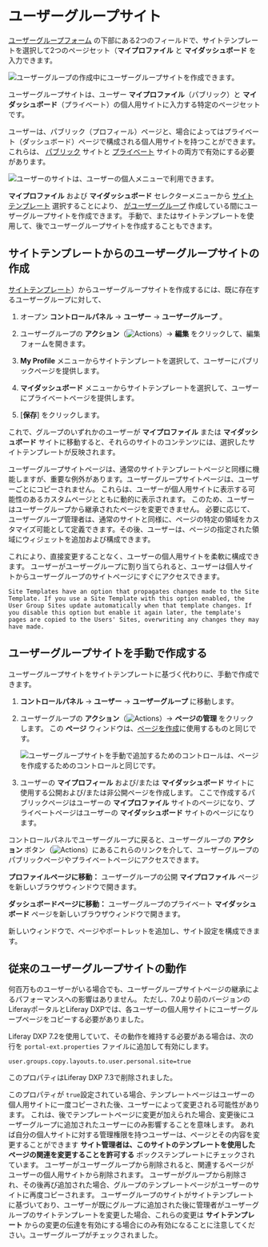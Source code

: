 # ユーザーグループサイト

<!-- The main struggle I have with this article is I have no idea what the value proposition is for this functionality - what is the problem or use case this solves for? -->

[ユーザーグループフォーム](./creating-and-managing-user-groups.md) の下部にある2つのフィールドで、サイトテンプレートを選択して2つのページセット（**マイプロファイル** と **マイダッシュボード** を入力できます。

![ユーザーグループの作成中にユーザーグループサイトを作成できます。](./user-group-sites/images/01.png)

ユーザーグループサイトは、ユーザー **マイプロファイル**（パブリック）と **マイダッシュボード**（プライベート）の個人用サイトに入力する特定のページセットです。

ユーザーは、パブリック（プロフィール）ページと、場合によってはプライベート（ダッシュボード）ページで構成される個人用サイトを持つことができます。 これらは、 [パブリック](https://docs.liferay.com/portal/7.3-latest/propertiesdoc/portal.properties.html#Default%20User%20Public%20Layouts) サイトと [プライベート](https://docs.liferay.com/portal/7.3-latest/propertiesdoc/portal.properties.html#Default%20User%20Private%20Layouts) サイトの両方で有効にする必要があります。

<!-- The first part of this paragraph feels redundant to information presented a couple paragraphs prior.
A **User Group Site** isn't really a Site: it's a set of pages that gets added to either the public (profile) or private (dashboard) Sites of Users. A mixed approach can also be used, where both private and public pages are added for the User Group Site. If Users belong to multiple User Groups, all the pages from those User Group Sites are made part of their personal Sites.
-->

![ユーザーのサイトは、ユーザーの個人メニューで利用できます。](./user-group-sites/images/02.png)

**マイプロファイル** および **マイダッシュボード** セレクターメニューから [サイトテンプレート](../../site-building/building-sites/building-sites-with-site-templates.md) 選択することにより、 [がユーザーグループ](./creating-and-managing-user-groups.md) 作成している間にユーザーグループサイトを作成できます。 手動で、またはサイトテンプレートを使用して、後でユーザーグループサイトを作成することもできます。

<a name="creating-user-group-sites-from-site-templates" />

## サイトテンプレートからのユーザーグループサイトの作成

[サイトテンプレート](../../site-building/building-sites/building-sites-with-site-templates.md)）からユーザーグループサイトを作成するには、既に存在するユーザーグループに対して、

1.  オープン **コントロールパネル** → **ユーザー** → **ユーザーグループ** 。

2.  ユーザーグループの **アクション**（![Actions](../../images/icon-actions.png)）→ **編集** をクリックして、編集フォームを開きます。

3. **My Profile** メニューからサイトテンプレートを選択して、ユーザーにパブリックページを提供します。

4. **マイダッシュボード** メニューからサイトテンプレートを選択して、ユーザーにプライベートページを提供します。

5. [**保存**] をクリックします。

これで、グループのいずれかのユーザーが **マイプロファイル** または **マイダッシュボード** サイトに移動すると、それらのサイトのコンテンツには、選択したサイトテンプレートが反映されます。

ユーザーグループサイトページは、通常のサイトテンプレートページと同様に機能しますが、重要な例外があります。ユーザーグループサイトページは、ユーザーごとにコピーされません。 これらは、ユーザーが個人用サイトに表示する可能性のあるカスタムページとともに動的に表示されます。 このため、ユーザーはユーザーグループから継承されたページを変更できません。 必要に応じて、ユーザーグループ管理者は、通常のサイトと同様に、ページの特定の領域をカスタマイズ可能として定義できます。その後、ユーザーは、ページの指定された領域にウィジェットを追加および構成できます。

これにより、直接変更することなく、ユーザーの個人用サイトを柔軟に構成できます。 ユーザーがユーザーグループに割り当てられると、ユーザーは個人サイトからユーザーグループのサイトページにすぐにアクセスできます。

```{note}
Site Templates have an option that propagates changes made to the Site Template. If you use a Site Template with this option enabled, the User Group Sites update automatically when that template changes. If you disable this option but enable it again later, the template's pages are copied to the Users' Sites, overwriting any changes they may have made.
```

<a name="creating-user-group-sites-manually" />

## ユーザーグループサイトを手動で作成する

ユーザーグループサイトをサイトテンプレートに基づく代わりに、手動で作成できます。

1. **コントロールパネル** → **ユーザー** → **ユーザーグループ** に移動します。

2.  ユーザーグループの **アクション**（![Actions](../../images/icon-actions.png)）→ **ページの管理** をクリックします。 この **ページ** ウィンドウは、[ページを作成](../../site-building/creating-pages/understanding-pages/understanding-pages.md)に使用するものと同じです。

    ![ユーザーグループサイトを手動で追加するためのコントロールは、ページを作成するためのコントロールと同じです。](./user-group-sites/images/03.png)

3.  ユーザーの **マイプロフィール** および/または **マイダッシュボード** サイトに使用する公開および/または非公開ページを作成します。 ここで作成するパブリックページはユーザーの **マイプロファイル** サイトのページになり、プライベートページはユーザーの **マイダッシュボード** サイトのページになります。

コントロールパネルでユーザーグループに戻ると、ユーザーグループの **アクション** ボタン（![Actions](../../images/icon-actions.png)）にあるこれらのリンクを介して、ユーザーグループのパブリックページやプライベートページにアクセスできます。

**プロファイルページに移動：** ユーザーグループの公開 **マイプロファイル** ページを新しいブラウザウィンドウで開きます。

**ダッシュボードページに移動：** ユーザーグループのプライベート **マイダッシュボード** ページを新しいブラウザウィンドウで開きます。

新しいウィンドウで、ページやポートレットを追加し、サイト設定を構成できます。

<a name="legacy-user-group-sites-behavior" />

## 従来のユーザーグループサイトの動作

何百万ものユーザーがいる場合でも、ユーザーグループサイトページの継承によるパフォーマンスへの影響はありません。 ただし、7.0より前のバージョンのLiferayポータルとLiferay DXPでは、各ユーザーの個人用サイトにユーザーグループページをコピーする必要がありました。

Liferay DXP 7.2を使用していて、その動作を維持する必要がある場合は、次の行を `portal-ext.properties` ファイルに追加して有効にします。

    user.groups.copy.layouts.to.user.personal.site=true

このプロパティはLiferay DXP 7.3で削除されました。

このプロパティが `true`設定されている場合、テンプレートページはユーザーの個人用サイトに一度コピーされた後、ユーザーによって変更される可能性があります。 これは、後でテンプレートページに変更が加えられた場合、変更後にユーザーグループに追加されたユーザーにのみ影響することを意味します。 あれば自分の個人サイトに対する管理権限を持つユーザーは、ページとその内容を変更することができます **サイト管理者は、このサイトのテンプレートを使用したページの関連を変更することを許可する** ボックステンプレートにチェックされています。 ユーザーがユーザーグループから削除されると、関連するページがユーザーの個人用サイトから削除されます。 ユーザーがグループから削除され、その後再び追加された場合、グループのテンプレートページがユーザーのサイトに再度コピーされます。 ユーザーグループのサイトがサイトテンプレートに基づいており、ユーザーが既にグループに追加された後に管理者がユーザーグループのサイトテンプレートを変更した場合、これらの変更は **サイトテンプレート** からの変更の伝達を有効にする場合にのみ有効になることに注意してください。ユーザーグループがチェックされました。
